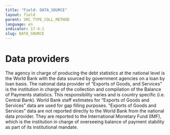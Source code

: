 ```yaml
---
title: "Field: DATA_SOURCE"
layout: field
parent: SRC_TYPE_COLL_METHOD
language: en
indicator: 17-4-1
slug: DATA_SOURCE
---
```

# Data providers

The agency in charge of producing the debt statistics at the national level is the World Bank with the data sourced by government agencies on a loan by loan basis. The national data provider of “Exports of Goods, and Services” is the institution in charge of the collection and compilation of the Balance of Payments statistics. This responsibility varies and is country specific (i.e. Central Bank). World Bank staff estimates for “Exports of Goods and Services” data are used for gap filling purposes. “Exports of Goods and Services” data are not reported directly to the World Bank from the national data provider. They are reported to the International Monetary Fund (IMF), which is the institution in charge of overseeing balance of payment stability as part of its institutional mandate.
